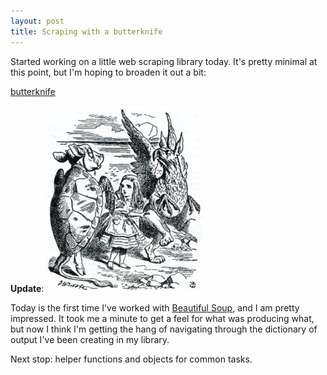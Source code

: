 ```yaml
---
layout: post
title: Scraping with a butterknife
---
```

Started working on a little web scraping library today. It's pretty minimal at this point, but I'm hoping to broaden it out a bit:

[butterknife](https://github.com/jpspadaro/butterknife/)

**Update**:
![Alice In Wonderland Image](/assets/img/bsoup.jpg)

Today is the first time I've worked with [Beautiful Soup](https://www.crummy.com/software/BeautifulSoup/), and I am pretty impressed. It took me a minute to get a feel for what was producing what, but now I think I'm getting the hang of navigating through the dictionary of output I've been creating in my library.

Next stop: helper functions and objects for common tasks.
